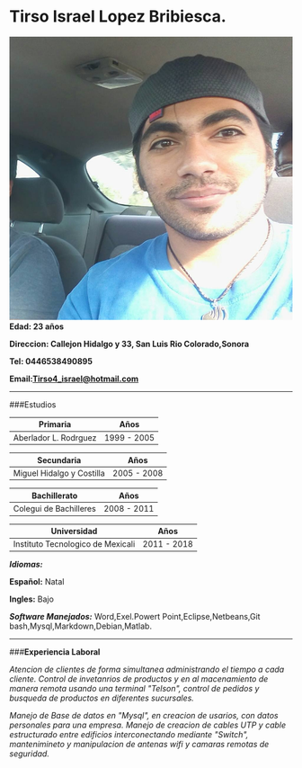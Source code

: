 # Tirso Israel Lopez Bribiesca. 

![](https://github.com/Tirso4/Curriculum-Vitae/blob/master/Foto.jpg)
**Edad: 23 años**

**Direccion: Callejon Hidalgo y 33, San Luis Rio Colorado,Sonora**

**Tel: 0446538490895**

**Email:Tirso4_israel@hotmail.com**


***
###Estudios

| Primaria| Años |
|--------|--------|
|  Aberlador L. Rodrguez  |  1999 - 2005      |

| Secundaria | Años|
|--------|--------|
| Miguel Hidalgo y Costilla   | 2005 - 2008       |

| Bachillerato | Años |
|--------|--------|
|     Colegui de Bachilleres   | 2008 - 2011       |

| Universidad| Años |
|--------|--------|
|   Instituto Tecnologico de Mexicali   |   2011 - 2018     |


***Idiomas:***

**Español:** Natal

**Ingles:** Bajo

***Software Manejados:***
Word,Exel.Powert Point,Eclipse,Netbeans,Git bash,Mysql,Markdown,Debian,Matlab.


***

###**Experiencia Laboral**

*Atencion de clientes de forma simultanea administrando el tiempo a cada cliente. Control de invetanrios de productos y en al macenamiento de manera remota usando una terminal "Telson", control de pedidos y busqueda de productos en diferentes sucursales.*

*Manejo de Base de datos en "Mysql", en creacion de usarios, con datos personales para una empresa. Manejo de creacion de cables UTP y cable estructurado entre edificios interconectando mediante "Switch", mantenimineto y manipulacion de antenas wifi y camaras remotas de seguridad.*







